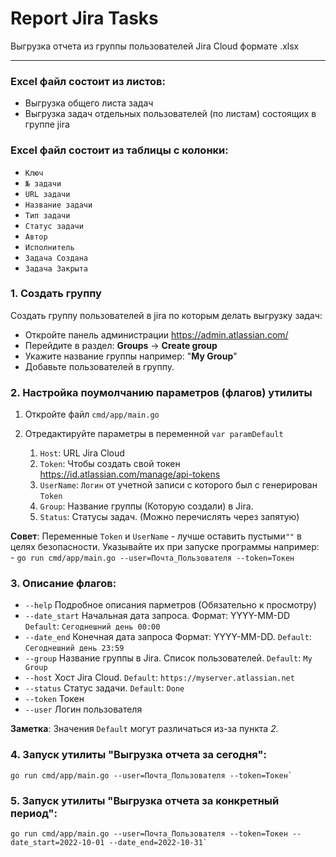 # Report Jira Tasks
Выгрузка отчета из группы пользователей Jira Cloud формате .xlsx
***

### Excel файл состоит из листов:
- Выгрузка общего листа задач
- Выгрузка задач отдельных пользователей (по листам) состоящих в группе jira

### Excel файл состоит из таблицы c колонки:

- `Ключ`
- `№ задачи`
- `URL задачи`
- `Название задачи`
- `Тип задачи`
- `Статус задачи`
- `Автор`
- `Исполнитель`
- `Задача Создана`
- `Задача Закрыта`

### 1. Создать группу
Создать группу пользователей в jira по которым делать выгрузку задач:
- Откройте панель администрации https://admin.atlassian.com/
- Перейдите в раздел: **Groups** -> **Create group**
- Укажите название группы например: "**My Group**"
- Добавьте пользователей в группу.

### 2. Настройка поумолчанию параметров (флагов) утилиты
1) Откройте файл `cmd/app/main.go`
2) Отредактируйте параметры в переменной `var paramDefault`
    
   1) `Host`: URL Jira Cloud
   2) `Token`: Чтобы создать свой токен https://id.atlassian.com/manage/api-tokens
   3) `UserName`: `Логин` от учетной записи с которого был с генерирован `Token`
   4) `Group`: Название группы (Которую создали) в Jira.
   5) `Status`: Статусы задач. (Можно перечислять через запятую)
   
**Совет**: Переменные `Token` и `UserName` - лучше оставить пустыми`""` в целях безопасности. Указывайте их при запуске 
программы например: - `go run cmd/app/main.go --user=Почта_Пользователя --token=Токен`

### 3. Описание флагов:

- `--help` Подробное описания парметров (Обязательно к просмотру)
- `--date_start` Начальная дата запроса. Формат: YYYY-MM-DD `Default`: `Сегоднешний день 00:00`
- `--date_end` Конечная дата запроса Формат: YYYY-MM-DD. `Default`: `Сегоднешний день 23:59`
- `--group` Название группы в Jira. Список пользователей. `Default`: `My Group`
- `--host` Хост Jira Cloud. `Default`: `https://myserver.atlassian.net`
- `--status` Статус задачи. `Default`: `Done`
- `--token` Токен
- `--user` Логин пользователя

**Заметка**: Значения `Default` могут различаться из-за пункта _2._

### 4. Запуск утилиты "Выгрузка отчета за сегодня":

```
go run cmd/app/main.go --user=Почта_Пользователя --token=Токен`
```

### 5. Запуск утилиты "Выгрузка отчета за конкретный период":

```
go run cmd/app/main.go --user=Почта_Пользователя --token=Токен --date_start=2022-10-01 --date_end=2022-10-31`
```